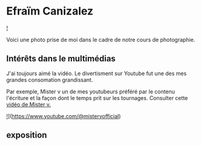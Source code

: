 # Efraïm Canizalez

[!](exercice01/photo/photodemoi.JPG)

Voici une photo prise de moi dans le cadre de notre cours de photographie.
## Intérêts dans le multimédias
J'ai toujours aimé la vidéo. Le divertisment sur Youtube fut une des mes grandes consomation grandissant. 

Par exemple, Mister v un de mes youtubeurs préféré par le contenu l'écriture et la façon dont le temps prit sur les tournages.
Consulter cette [vidéo de Mister v.](https://www.youtube.com/watch?v=cwxOXJeZ5sk) 

[!](exercice01/1200x680_mister_nba.jpg)](https://www.youtube.com/@mistervofficial)

## exposition 

